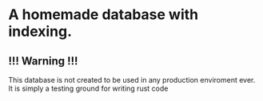 # A homemade database with indexing.

## !!! Warning !!!
This database is not created to be used in any production enviroment ever.
It is simply a testing ground for writing rust code